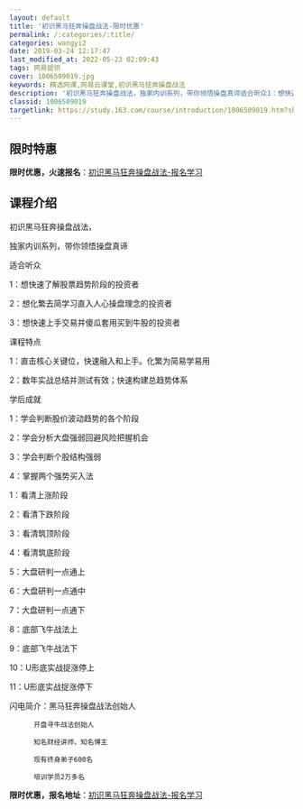 ```yaml
---
layout: default
title: '初识黑马狂奔操盘战法-限时优惠'
permalink: /:categories/:title/
categories: wangyi2
date: 2019-03-24 12:17:47
last_modified_at: 2022-05-23 02:09:43
tags: 网易提供
cover: 1006509019.jpg
keywords: 精选网课,网易云课堂,初识黑马狂奔操盘战法
description: '初识黑马狂奔操盘战法，独家内训系列，带你领悟操盘真谛适合听众1：想快速了解股票趋势阶段的投资者2：想化繁去简学习直入人心'
classid: 1006509019
targetlink: https://study.163.com/course/introduction/1006509019.htm?share=1&shareId=1025206652&utm_campaign=share&utm_medium=iphoneShare&utm_source=&utm_u=1025206652
---
```


## 限时特惠

**限时优惠，火速报名**：[初识黑马狂奔操盘战法-报名学习](https://study.163.com/course/introduction/1006509019.htm?share=1&shareId=1025206652&utm_campaign=share&utm_medium=iphoneShare&utm_source=&utm_u=1025206652)

## 课程介绍

初识黑马狂奔操盘战法，

独家内训系列，带你领悟操盘真谛

适合听众

1：想快速了解股票趋势阶段的投资者

2：想化繁去简学习直入人心操盘理念的投资者

3：想快速上手交易并傻瓜套用买到牛股的投资者

课程特点

1：直击核心关键位，快速融入和上手。化繁为简易学易用

2：数年实战总结并测试有效；快速构建总趋势体系

学后成就

1：学会判断股价波动趋势的各个阶段

2：学会分析大盘强弱回避风险把握机会

3：学会判断个股结构强弱

4：掌握两个强势买入法



1：看清上涨阶段

2：看清下跌阶段

3：看清筑顶阶段

4：看清筑底阶段

5：大盘研判一点通上

6：大盘研判一点通中

7：大盘研判一点通下

8：底部飞牛战法上

9：底部飞牛战法下

10：U形底实战捉涨停上

11：U形底实战捉涨停下

闪电简介：黑马狂奔操盘战法创始人

          开盘寻牛战法创始人

          知名财经讲师，知名博主

          现有终身弟子600名

          培训学员2万多名

**限时优惠，报名地址**：[初识黑马狂奔操盘战法-报名学习](https://study.163.com/course/introduction/1006509019.htm?share=1&shareId=1025206652&utm_campaign=share&utm_medium=iphoneShare&utm_source=&utm_u=1025206652)

